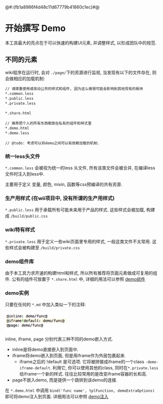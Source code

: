 @#:{fb1a8986f4d48c11d67779b41860c1ec}#@
# 开始撰写 Demo

本工具最大的亮点在于可以快速的构建UI元素, 并调整样式, 以形成团队中的规范.

## 不同的元素

wiki程序在运行时, 会对 `./page/`下的资源进行监视, 当发现有以下的文件存在, 则会做相应的加载机制:
 
    // 请慎重使用或改动公共的样式和组件, 因为这么做很可能会影响到其他现有的板块
    *.common.less
    *.public.less
    *.private.less
    
    *.share.html
    
    // 推荐把个人的所有东西都放在私有的组件和样式里
    *.demo.html
    *.demo.less
    
    // @todo: 考虑可以将demo之间可以有依赖加载的机制.
    
### 统一less头文件

`*.common.less` 会被视为统一的less 头文件, 所有该类文件会被合并, 在编译less文件时注入到less中.

主要用于定义 变量, 颜色, mixin, 函数等css预编译的共有资源.

### 生产用样式 (在wii项目中, 没有所谓的生产用样式)

`*.public.less`  用于承载所有可能未来用于产品的样式. 这些样式会被加载, 构建成 `/build/public.css`

### wiki特有样式

`*.private.less` 用于定义一些wiki页面里专用的样式, 一般这类文件不太常用. 这些样式会被构建至 `/build/private.css`

### demo组件库

由于本工具力求开速的构建html和样式, 所以所有推荐将页面元素做成可复用的组件. 公有的组件可放置于 `*.share.html` 中, 详细的用法可以参照 
[demo组件](demo-component/index)

### demo实例

只要在任何的 `*.md` 中加入类似一下的注释:

![](demos.png)

inline, iframe, page 分别代表三种不同的demo嵌入方式.

* inline是将demo直接嵌入到页面中.
* iframe将demo嵌入到页面, 但是用iframe作为外层包裹起来.
    * iframe之后的 !default 是可选项. 它将被拼接成iframe的一个class `-demo-iframe-default`.
        利用它, 你可以使用其他的class, 同时在`*.private.less`给iframe一个新的样式.
        往往比较常用的是改变iframe容器的长和高.
* page不嵌入demo, 而是提供一个跳转到该demo的连接.

在 `*.demo.html` 中调用 `bind('func name', tplFunction, demoExtraOptions)` 即可将demo注入到页面. 
详细用法可以参照 [demo注入](demo-binding/index)